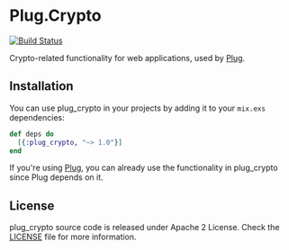 # Plug.Crypto

[![Build Status](https://travis-ci.org/elixir-plug/plug_crypto.svg?branch=master)](https://travis-ci.org/elixir-plug/plug_crypto)

Crypto-related functionality for web applications, used by [Plug][plug].

## Installation

You can use plug_crypto in your projects by adding it to your `mix.exs` dependencies:

```elixir
def deps do
  [{:plug_crypto, "~> 1.0"}]
end
```

If you're using [Plug][plug], you can already use the functionality in plug_crypto since Plug depends on it.

## License

plug_crypto source code is released under Apache 2 License. Check the [LICENSE](./LICENSE) file for more information.

[plug]: https://github.com/elixir-plug/plug
